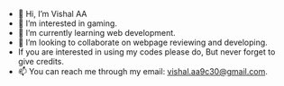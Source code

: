 - 👋 Hi, I’m Vishal AA
- 👀 I’m interested in gaming.
- 🌱 I’m currently learning web development.
- 💞️ I’m looking to collaborate on webpage reviewing and developing.
- If you are interested in using my codes please do, But never forget to give credits.
- 📫 You can reach me through my email: vishal.aa9c30@gmail.com.
